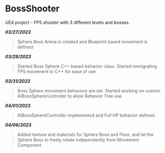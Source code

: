# BossShooter
UE4 project - FPS shooter with 3 different levels and bosses.

**_03/27/2023_**
> Sphere Boss Arena is created and Blueprint based movement is defined

**_03/29/2023_**
> Started Boss Sphere C++ based behavior class. Started immigrating FPS movement to C++ for ease of use

**_03/31/2023_**
> Boss Sphere movement behaviors are set. Started working on custom AIBossSphereController to allow Behavior Tree use

**_04/01/2023_**
> AIBossSphereController implemented and Full HP behavior defined.

**_04/06/2023_**
> Added texture and materials for Sphere Boss and Floor, and let the Sphere Boss to freely rotate independently from Movement Component
